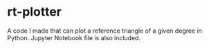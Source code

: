# rt-plotter
A code I made that can plot a reference triangle of a given degree in Python. Jupyter Notebook file is also included.
